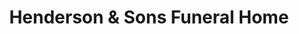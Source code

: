 ---
title: "Henderson & Sons Funeral Home"
url: /rome/henderson-und-sons-funeral-home/
shop: Bestattungen
---